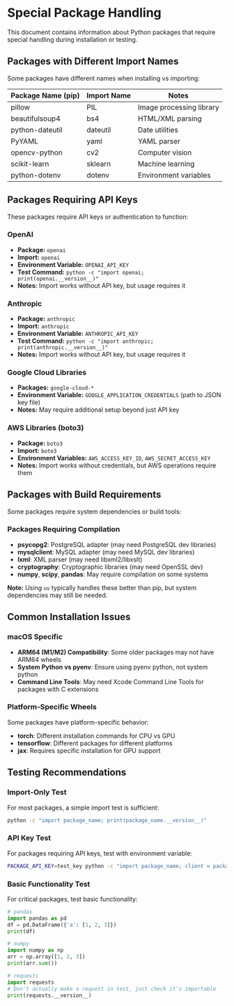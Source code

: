 # Special Package Handling

This document contains information about Python packages that require special handling during installation or testing.

## Packages with Different Import Names

Some packages have different names when installing vs importing:

| Package Name (pip) | Import Name | Notes |
|-------------------|-------------|-------|
| pillow | PIL | Image processing library |
| beautifulsoup4 | bs4 | HTML/XML parsing |
| python-dateutil | dateutil | Date utilities |
| PyYAML | yaml | YAML parser |
| opencv-python | cv2 | Computer vision |
| scikit-learn | sklearn | Machine learning |
| python-dotenv | dotenv | Environment variables |

## Packages Requiring API Keys

These packages require API keys or authentication to function:

### OpenAI
- **Package:** `openai`
- **Import:** `openai`
- **Environment Variable:** `OPENAI_API_KEY`
- **Test Command:** `python -c "import openai; print(openai.__version__)"`
- **Notes:** Import works without API key, but usage requires it

### Anthropic
- **Package:** `anthropic`
- **Import:** `anthropic`
- **Environment Variable:** `ANTHROPIC_API_KEY`
- **Test Command:** `python -c "import anthropic; print(anthropic.__version__)"`
- **Notes:** Import works without API key, but usage requires it

### Google Cloud Libraries
- **Packages:** `google-cloud-*`
- **Environment Variable:** `GOOGLE_APPLICATION_CREDENTIALS` (path to JSON key file)
- **Notes:** May require additional setup beyond just API key

### AWS Libraries (boto3)
- **Package:** `boto3`
- **Import:** `boto3`
- **Environment Variables:** `AWS_ACCESS_KEY_ID`, `AWS_SECRET_ACCESS_KEY`
- **Notes:** Import works without credentials, but AWS operations require them

## Packages with Build Requirements

Some packages require system dependencies or build tools:

### Packages Requiring Compilation
- **psycopg2**: PostgreSQL adapter (may need PostgreSQL dev libraries)
- **mysqlclient**: MySQL adapter (may need MySQL dev libraries)
- **lxml**: XML parser (may need libxml2/libxslt)
- **cryptography**: Cryptographic libraries (may need OpenSSL dev)
- **numpy**, **scipy**, **pandas**: May require compilation on some systems

**Note:** Using `uv` typically handles these better than pip, but system dependencies may still be needed.

## Common Installation Issues

### macOS Specific
- **ARM64 (M1/M2) Compatibility**: Some older packages may not have ARM64 wheels
- **System Python vs pyenv**: Ensure using pyenv python, not system python
- **Command Line Tools**: May need Xcode Command Line Tools for packages with C extensions

### Platform-Specific Wheels
Some packages have platform-specific behavior:
- **torch**: Different installation commands for CPU vs GPU
- **tensorflow**: Different packages for different platforms
- **jax**: Requires specific installation for GPU support

## Testing Recommendations

### Import-Only Test
For most packages, a simple import test is sufficient:
```bash
python -c "import package_name; print(package_name.__version__)"
```

### API Key Test
For packages requiring API keys, test with environment variable:
```bash
PACKAGE_API_KEY=test_key python -c "import package_name; client = package_name.Client()"
```

### Basic Functionality Test
For critical packages, test basic functionality:
```python
# pandas
import pandas as pd
df = pd.DataFrame({'a': [1, 2, 3]})
print(df)

# numpy
import numpy as np
arr = np.array([1, 2, 3])
print(arr.sum())

# requests
import requests
# Don't actually make a request in test, just check it's importable
print(requests.__version__)
```
